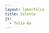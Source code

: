 ```yaml
---
layout: laborfolio
title: Valento
js:
  - folio-0a
---
```


<!--
vd: https://en.wikipedia.org/wiki/Valence_(chemistry)#Modern_definitions
-->